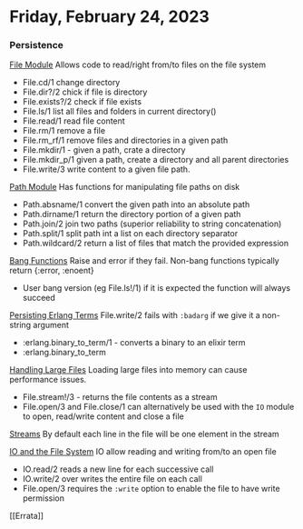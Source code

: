 # Friday, February 24, 2023

### Persistence

<ins>File Module</ins>
  Allows code to read/right from/to files on the file system

- File.cd/1 change directory
- File.dir?/2 chick if file is directory
- File.exists?/2 check if file exists
- File.ls/1 list all files and folders in current directory()
- File.read/1 read file content
- File.rm/1 remove a file
- File.rm_rf/1 remove files and directories in a given path
- File.mkdir/1 - given a path, crate a directory
- File.mkdir_p/1 given a path, create a directory and all parent directories 
- File.write/3 write content to a given file path.

<ins>Path Module</ins>
Has functions for manipulating file paths on disk

- Path.absname/1 convert the given path into an absolute path
- Path.dirname/1 return the directory portion of a given path
- Path.join/2 join two paths (superior reliability to string concatenation)
- Path.split/1 split path int a list on each directory separator
- Path.wildcard/2 return a list of files that match the provided expression

<ins>Bang Functions</ins>
Raise and error if they fail. Non-bang functions typically return {:error, :enoent}

- User bang version (eg File.ls!/1) if it is expected the function will always succeed

<ins>Persisting Erlang Terms</ins>
File.write/2 fails with `:badarg` if we give it a non-string argument

- :erlang.binary_to_term/1 - converts a binary to an elixir term
- :erlang.binary_to_term

<ins>Handling Large Files</ins>
Loading large files into memory can cause performance issues.

- File.stream!/3 - returns the file contents as a stream
- File.open/3 and File.close/1 can alternatively be used with the `IO` module to open, read/write content and close a file

<ins>Streams</ins>
By default each line in the file will be one element in the stream

<ins>IO and the File System</ins>
IO allow reading and writing from/to an open file

- IO.read/2 reads a new line for each successive call
- IO.write/2 over writes the entire file on each call
- File.open/3 requires the `:write` option to enable the file to have write permission



[[Errata]]